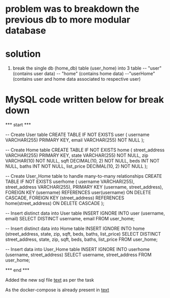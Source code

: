 # problem was to breakdown the previous db to more modular database

# solution

1. break the single db (home_db) table (user_home) into 3 table
        -- "user" (contains user data)
        -- "home" (contains home data)
        --"userHome" (contains user and home data associated to respective user)

# MySQL code written below for break down

*** start ***

-- Create User table
CREATE TABLE IF NOT EXISTS user (
    username VARCHAR(255) PRIMARY KEY,
    email VARCHAR(255) NOT NULL
);

-- Create Home table
CREATE TABLE IF NOT EXISTS home (
    street_address VARCHAR(255) PRIMARY KEY,
    state VARCHAR(255) NOT NULL,
    zip VARCHAR(10) NOT NULL,
    sqft DECIMAL(10, 2) NOT NULL,
    beds INT NOT NULL,
    baths INT NOT NULL,
    list_price DECIMAL(10, 2) NOT NULL
);

-- Create User_Home table to handle many-to-many relationships
CREATE TABLE IF NOT EXISTS userhome (
    username VARCHAR(255),
    street_address VARCHAR(255),
    PRIMARY KEY (username, street_address),
    FOREIGN KEY (username) REFERENCES user(username) ON DELETE CASCADE,
    FOREIGN KEY (street_address) REFERENCES home(street_address) ON DELETE CASCADE
);

-- Insert distinct data into User table
INSERT IGNORE INTO user (username, email)
SELECT DISTINCT username, email
FROM user_home;

-- Insert distinct data into Home table
INSERT IGNORE INTO home (street_address, state, zip, sqft, beds, baths, list_price)
SELECT DISTINCT street_address, state, zip, sqft, beds, baths, list_price
FROM user_home;

-- Insert data into User_Home table
INSERT IGNORE INTO userhome (username, street_address)
SELECT username, street_address
FROM user_home;

*** end ***

Added the new sql file [text](sql/99_final_db_dump.sql) as per the task

As the docker-compose is already present in [text](docker-compose.final.yml)